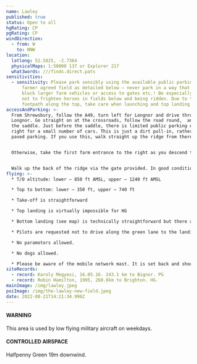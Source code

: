 ```yaml
---
name: Lawley
published: true
status: Open to all
hgRating: CP
pgRating: CP
windDirection:
  - from: W
    to: NNW
location:
  latlong: 52.5825, -2.7364
  physicalMaps: 1:50000 137 or Explorer 217
  what3words: ///finds.direct.pats
sensitivities:
  - sensitivity: Please park sensibly using the available public parking or the
      farmer agreed field as detailed below – never park in a way that would
      block larger farm vehicles or access to gates etc.! Be especially careful
      not to frighten horses in fields below and being ridden. Due to the public
      footpath along the top, take care when launching and top landing!
accessAndParking: >-
  From Shrewsbury, follow the A49, turn left for Longnor and drive through
  Longnor. Go straight on at the crossroads, follow the road round,  and over
  the saddle. Just before the saddle, there is limited public parking on the
  right for a small number of cars. This is just a dirt pull-in, rather than
  paved parking. If you use this, walk straight up the ridge from there.


  Otherwise, take the first farm entrance to the right as you descend the saddle. Park in the first field on the right.  Do not park in the field if it contains sheep. There is normally someone around who can direct you to alternative parking.


  Walk up the back of the ridge via the gate provided. In good conditions, it is possible to take off here and work your way up the ridge to the left. A walk up the ridge gives a better chance of soaring. Most PGs take this option, most HGs do not.
flying: >-
  * T/O altitude: lower – 850 ft AMSL, upper – 1240 ft AMSL

  * Top to bottom: lower – 350 ft, upper – 740 ft

  * Take-off is straightforward

  * Top landing is virtually impossible for HG

  * Bottom landing (see map) is technically straightforward but there are many POWER LINES and some trees. Check the field out and its condition before flying – this is particularly important for hang gliders. Do NOT LAND in any other field except in real emergency. The ridge is low at T/O end – leave sufficient height for the glide into wind. CLOSE ALL GATES. Note that there is a convenient gate at the side of the landing field, walk up the side of the field to the green lane where there is a 5 bar gate.

  * Pilots are requested not to drive along the green lane to the landing field.

  * No paramotors allowed.

  * No dogs allowed.

  * Please be aware of the mobile network mast. It is set back and should not be an issue however do not launch nor land directly in front in case you are dragged back into it.
siteRecords:
  - record: Karoly Megyesi, 16.05.16. 243.1 km to Bignor. PG
  - record: Robin Hamilton, 1995, 260.8km to Brighton. HG.
mainImage: /img/lawley.jpeg
poiImage: /img/the-lawley-new-field.jpeg
date: 2022-08-21T14:21:34.996Z
---
```

#### WARNING

This area is used by low flying military aircraft on weekdays.

#### CONTROLLED AIRSPACE

Halfpenny Green 19m downwind.
